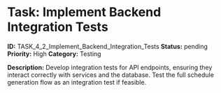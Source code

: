 # Task: Implement Backend Integration Tests

**ID:** TASK_4_2_Implement_Backend_Integration_Tests
**Status:** pending
**Priority:** High
**Category:** Testing

**Description:**
Develop integration tests for API endpoints, ensuring they interact correctly with services and the database. Test the full schedule generation flow as an integration test if feasible.
